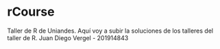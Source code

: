 # rCourse
Taller de R de Uniandes. 
Aquí voy a subir la soluciones de los talleres del taller de R. 
Juan Diego Vergel - 201914843
